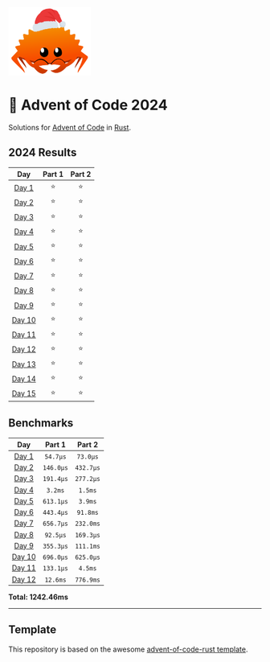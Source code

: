 <img src="./.assets/christmas_ferris.png" width="164">

# 🎄 Advent of Code 2024

Solutions for [Advent of Code](https://adventofcode.com/) in [Rust](https://www.rust-lang.org/).

<!--- advent_readme_stars table --->
## 2024 Results

| Day | Part 1 | Part 2 |
| :---: | :---: | :---: |
| [Day 1](https://adventofcode.com/2024/day/1) | ⭐ | ⭐ |
| [Day 2](https://adventofcode.com/2024/day/2) | ⭐ | ⭐ |
| [Day 3](https://adventofcode.com/2024/day/3) | ⭐ | ⭐ |
| [Day 4](https://adventofcode.com/2024/day/4) | ⭐ | ⭐ |
| [Day 5](https://adventofcode.com/2024/day/5) | ⭐ | ⭐ |
| [Day 6](https://adventofcode.com/2024/day/6) | ⭐ | ⭐ |
| [Day 7](https://adventofcode.com/2024/day/7) | ⭐ | ⭐ |
| [Day 8](https://adventofcode.com/2024/day/8) | ⭐ | ⭐ |
| [Day 9](https://adventofcode.com/2024/day/9) | ⭐ | ⭐ |
| [Day 10](https://adventofcode.com/2024/day/10) | ⭐ | ⭐ |
| [Day 11](https://adventofcode.com/2024/day/11) | ⭐ | ⭐ |
| [Day 12](https://adventofcode.com/2024/day/12) | ⭐ | ⭐ |
| [Day 13](https://adventofcode.com/2024/day/13) | ⭐ | ⭐ |
| [Day 14](https://adventofcode.com/2024/day/14) | ⭐ | ⭐ |
| [Day 15](https://adventofcode.com/2024/day/15) | ⭐ | ⭐ |
<!--- advent_readme_stars table --->

<!--- benchmarking table --->
## Benchmarks

| Day | Part 1 | Part 2 |
| :---: | :---: | :---:  |
| [Day 1](./src/bin/01.rs) | `54.7µs` | `73.0µs` |
| [Day 2](./src/bin/02.rs) | `146.0µs` | `432.7µs` |
| [Day 3](./src/bin/03.rs) | `191.4µs` | `277.2µs` |
| [Day 4](./src/bin/04.rs) | `3.2ms` | `1.5ms` |
| [Day 5](./src/bin/05.rs) | `613.1µs` | `3.9ms` |
| [Day 6](./src/bin/06.rs) | `443.4µs` | `91.8ms` |
| [Day 7](./src/bin/07.rs) | `656.7µs` | `232.0ms` |
| [Day 8](./src/bin/08.rs) | `92.5µs` | `169.3µs` |
| [Day 9](./src/bin/09.rs) | `355.3µs` | `111.1ms` |
| [Day 10](./src/bin/10.rs) | `696.0µs` | `625.0µs` |
| [Day 11](./src/bin/11.rs) | `133.1µs` | `4.5ms` |
| [Day 12](./src/bin/12.rs) | `12.6ms` | `776.9ms` |

**Total: 1242.46ms**
<!--- benchmarking table --->

---

## Template 

This repository is based on the awesome [advent-of-code-rust template](https://github.com/fspoettel/advent-of-code-rust).

